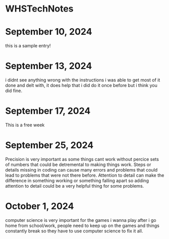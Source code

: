 # WHSTechNotes
# September 10, 2024
this is a sample entry!
# September 13, 2024
i didnt see anything wrong with the instructions i was able to get most of it done and delt with, it does help that i did do it once before but i think you did fine.
# September 17, 2024 
This is a free week
# September 25, 2024 
Precision is very important as some things cant work without percice sets of numbers that could be detremental to making things work. 
Steps or details missing in coding can cause many errors and problems that could lead to problems that were not there before. 
Attention to detail can make the difference in something working or something falling apart so adding attention to detail could be a very helpful thing for some problems.
# October 1, 2024
computer science is very important for the games i wanna play after i go home from school/work, people need to keep up on the games and things constantly break so they have to use computer science to fix it all.
